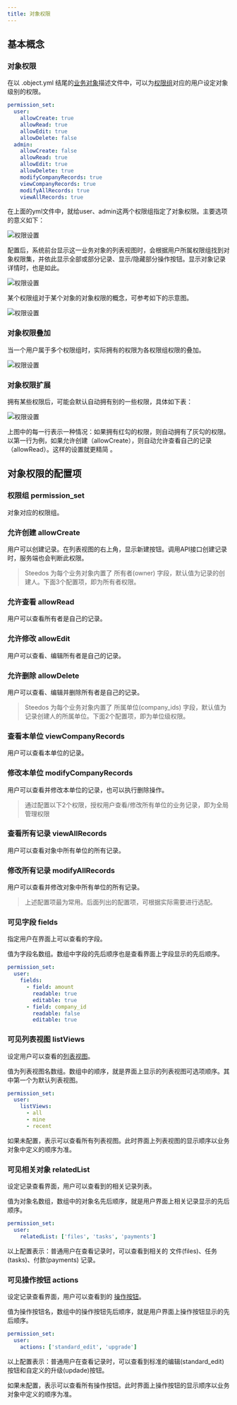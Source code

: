 ```yaml
---
title: 对象权限
---
```


## 基本概念

### 对象权限

在以 .object.yml 结尾的[业务对象](object)描述文件中，可以为[权限组](platform/permission_set)对应的用户设定对象级别的权限。

```yml
permission_set:
  user:
    allowCreate: true
    allowRead: true
    allowEdit: true
    allowDelete: false
  admin:
    allowCreate: false
    allowRead: true
    allowEdit: true
    allowDelete: true
    modifyCompanyRecords: true
    viewCompanyRecords: true 
    modifyAllRecords: true
    viewAllRecords: true 
```

在上面的yml文件中，就给user、admin这两个权限组指定了对象权限。主要选项的意义如下：

![权限设置](/assets/platform/permisson_options.png)

配置后，系统前台显示这一业务对象的列表视图时，会根据用户所属权限组找到对象权限集，并依此显示全部或部分记录、显示/隐藏部分操作按钮。显示对象记录详情时，也是如此。

![权限设置](/assets/platform/permisson_display.png)

某个权限组对于某个对象的对象权限的概念，可参考如下的示意图。

![权限设置](/assets/platform/permisson_set.png)

### 对象权限叠加

当一个用户属于多个权限组时，实际拥有的权限为各权限组权限的叠加。

![权限设置](/assets/platform/permisson_multiple.png)

### 对象权限扩展

拥有某些权限后，可能会默认自动拥有别的一些权限，具体如下表：

![权限设置](/assets/platform/permisson_extend.png)

上图中的每一行表示一种情况：如果拥有红勾的权限，则自动拥有了灰勾的权限。以第一行为例，如果允许创建（allowCreate），则自动允许查看自己的记录（allowRead）。这样的设置就更精简 。

## 对象权限的配置项

### 权限组 permission_set

对象对应的权限组。

### 允许创建 allowCreate

用户可以创建记录。在列表视图的右上角，显示新建按钮。调用API接口创建记录时，服务端也会判断此权限。

> Steedos 为每个业务对象内置了 所有者(owner) 字段，默认值为记录的创建人。下面3个配置项，即为所有者权限。

### 允许查看 allowRead

用户可以查看所有者是自己的记录。

### 允许修改 allowEdit

用户可以查看、编辑所有者是自己的记录。

### 允许删除 allowDelete

用户可以查看、编辑并删除所有者是自己的记录。

> Steedos 为每个业务对象内置了 所属单位(company_ids) 字段，默认值为记录创建人的所属单位。下面2个配置项，即为单位级权限。

### 查看本单位 viewCompanyRecords

用户可以查看本单位的记录。

### 修改本单位 modifyCompanyRecords

用户可以查看并修改本单位的记录，也可以执行删除操作。

> 通过配置以下2个权限，授权用户查看/修改所有单位的业务记录，即为全局管理权限

### 查看所有记录 viewAllRecords

用户可以查看对象中所有单位的所有记录。

### 修改所有记录 modifyAllRecords

用户可以查看并修改对象中所有单位的所有记录。

> 上述配置项最为常用。后面列出的配置项，可根据实际需要进行选配。

### 可见字段 fields

指定用户在界面上可以查看的字段。

值为字段名数组。数组中字段的先后顺序也是查看界面上字段显示的先后顺序。

```yml
permission_set:
  user:
    fields:
      - field: amount
        readable: true
        editable: true
      - field: company_id
        readable: false
        editable: true
```

### 可见列表视图 listViews

设定用户可以查看的[列表视图](./listview.md)。

值为列表视图名数组。数组中的顺序，就是界面上显示的列表视图可选项顺序。其中第一个为默认列表视图。

```yml
permission_set:
  user:
    listViews:
      - all
      - mine
      - recent
```

如果未配置，表示可以查看所有列表视图。此时界面上列表视图的显示顺序以业务对象中定义的顺序为准。

### 可见相关对象 relatedList

设定记录查看界面，用户可以查看到的相关记录列表。

值为对象名数组，数组中的对象名先后顺序，就是用户界面上相关记录显示的先后顺序。

```yml
permission_set:
  user:
    relatedList: ['files', 'tasks', 'payments']
```

以上配置表示：普通用户在查看记录时，可以查看到相关的 文件(files)、任务(tasks)、付款(payments) 记录。

### 可见操作按钮 actions

设定记录查看界面，用户可以查看到的 [操作按钮](./object_action.md)。

值为操作按钮名，数组中的操作按钮先后顺序，就是用户界面上操作按钮显示的先后顺序。

```yml
permission_set:
  user:
    actions: ['standard_edit', 'upgrade']
```

以上配置表示：普通用户在查看记录时，可以查看到标准的编辑(standard_edit)按钮和自定义的升级(updade)按钮。

如果未配置，表示可以查看所有操作按钮。此时界面上操作按钮的显示顺序以业务对象中定义的顺序为准。
